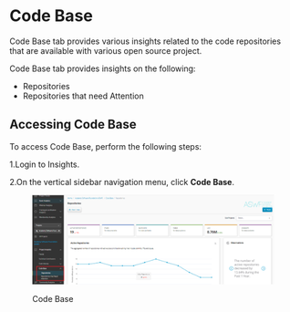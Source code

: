 # Code Base

Code Base tab provides various insights related to the code repositories that are available with various open source project.&#x20;

Code Base tab provides insights on the following:

* Repositories&#x20;
* Repositories that need Attention &#x20;

## Accessing Code Base

To access Code Base, perform the following steps:

1.Login to Insights.&#x20;

2.On the vertical sidebar navigation menu, click **Code Base**.

<figure><img src="../../../../../.gitbook/assets/CB.png" alt=""><figcaption><p>Code Base</p></figcaption></figure>
